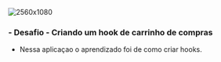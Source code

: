![2560x1080](https://user-images.githubusercontent.com/58606794/112049499-79041800-8b2e-11eb-84dd-f888fa0f0fb5.png)


### - Desafio - Criando um hook de carrinho de compras

- Nessa aplicaçao o aprendizado foi de como criar hooks.
